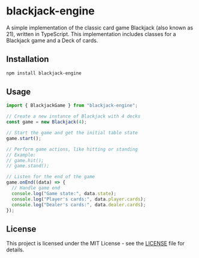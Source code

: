 # blackjack-engine

A simple implementation of the classic card game Blackjack (also known as 21), written in TypeScript. This implementation includes classes for a Blackjack game and a Deck of cards.

## Installation

```bash
npm install blackjack-engine
```

## Usage

```typescript
import { BlackjackGame } from "blackjack-engine";

// Create a new instance of Blackjack with 4 decks
const game = new Blackjack(4);

// Start the game and get the initial table state
game.start();

// Perform game actions, like hitting or standing
// Example:
// game.hit();
// game.stand();

// Listen for the end of the game
game.onEnd((data) => {
  // Handle game end
  console.log("Game state:", data.state);
  console.log("Player's cards:", data.player.cards);
  console.log("Dealer's cards:", data.dealer.cards);
});
```

## License

This project is licensed under the MIT License - see the [LICENSE](LICENSE) file for details.
